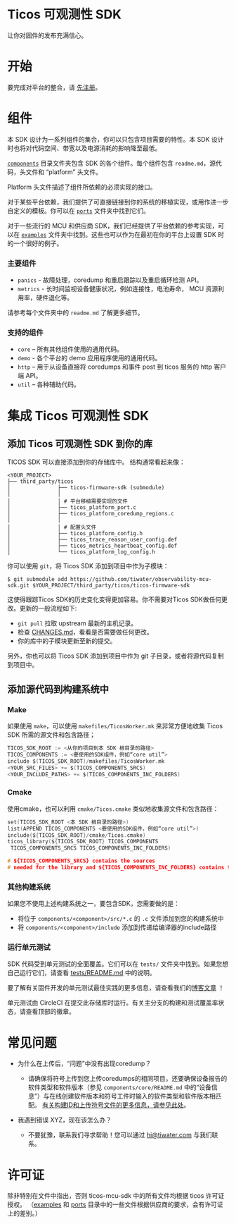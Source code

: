 # Ticos 可观测性 SDK

让你对固件的发布充满信心。

# 开始

要完成对平台的整合，请
[先注册](https://console.ticos.cn/)。

# 组件

本 SDK 设计为一系列组件的集合，你可以只包含项目需要的特性。本 SDK 设计时也将对代码空间、带宽以及电源消耗的影响降至最低。

[`components`](components/) 目录文件夹包含 SDK 的各个组件。每个组件包含 `readme.md`，源代码，头文件和 “platform” 头文件。

Platform 头文件描述了组件所依赖的必须实现的接口。

对于某些平台依赖，我们提供了可直接链接到你的系统的移植实现，或用作进一步自定义的模板。你可以在 [`ports`](ports/) 文件夹中找到它们。

对于一些流行的 MCU 和供应商 SDK，我们已经提供了平台依赖的参考实现，可以在 [`examples`](examples/) 文件夹中找到。这些也可以作为在最初在你的平台上设置 SDK 时的一个很好的例子。

### 主要组件

- `panics` - 故障处理，coredump 和重启跟踪以及重启循环检测 API。
- `metrics` - 长时间监视设备健康状况，例如连接性，电池寿命， MCU 资源利用率，硬件退化等。
 
请参考每个文件夹中的 `readme.md` 了解更多细节。

### 支持的组件

- `core` – 所有其他组件使用的通用代码。
- `demo` - 各个平台的 demo 应用程序使用的通用代码。
- `http` – 用于从设备直接将 coredumps 和事件 post 到 ticos 服务的 http 客户端 API。
- `util` – 各种辅助代码。

# 集成 Ticos 可观测性 SDK

## 添加 Ticos 可观测性 SDK 到你的库

TICOS SDK 可以直接添加到你的存储库中。 结构通常看起来像：

```
<YOUR_PROJECT>
├── third_party/ticos
│               ├── ticos-firmware-sdk (submodule)
│               │
│               │ # 平台移植需要实现的文件
│               ├── ticos_platform_port.c
│               ├── ticos_platform_coredump_regions.c
│               │
│               │ # 配置头文件
│               ├── ticos_platform_config.h
│               ├── ticos_trace_reason_user_config.def
│               ├── ticos_metrics_heartbeat_config.def
│               └── ticos_platform_log_config.h
```

你可以使用 `git`，将 Ticos SDK 添加到项目中作为子模块：

```
$ git submodule add https://github.com/tiwater/observability-mcu-sdk.git $YOUR_PROJECT/third_party/ticos/ticos-firmware-sdk
```

这使得跟踪Ticos SDK的历史变化变得更加容易。你不需要对Ticos SDK做任何更改。更新的一般流程如下:

- `git pull` 拉取 upstream 最新的主机记录。
- 检查 [CHANGES.md](CHANGES.md)，看看是否需要做任何更改。
- 你的库中的子模块更新至新的提交。

另外，你也可以将 Ticos SDK 添加到项目中作为 git 子目录，或者将源代码复制到项目中。

## 添加源代码到构建系统中

### Make

如果使用 `make`，可以使用 `makefiles/TicosWorker.mk` 来非常方便地收集 Ticos SDK 所需的源文件和包含路径；

```c
TICOS_SDK_ROOT := <从你的项目到本 SDK 根目录的路径>
TICOS_COMPONENTS := <要使用的SDK组件，例如“core util”>
include $(TICOS_SDK_ROOT)/makefiles/TicosWorker.mk
<YOUR_SRC_FILES> += $(TICOS_COMPONENTS_SRCS)
<YOUR_INCLUDE_PATHS> += $(TICOS_COMPONENTS_INC_FOLDERS)
```

### Cmake

使用cmake，也可以利用 `cmake/Ticos.cmake` 类似地收集源文件和包含路径：

```c
set(TICOS_SDK_ROOT <本 SDK 根目录的路径>)
list(APPEND TICOS_COMPONENTS <要使用的SDK组件，例如“core util”>)
include(${TICOS_SDK_ROOT}/cmake/Ticos.cmake)
ticos_library(${TICOS_SDK_ROOT} TICOS_COMPONENTS
 TICOS_COMPONENTS_SRCS TICOS_COMPONENTS_INC_FOLDERS)

# ${TICOS_COMPONENTS_SRCS} contains the sources
# needed for the library and ${TICOS_COMPONENTS_INC_FOLDERS} contains the include paths
```

### 其他构建系统

如果您不使用上述构建系统之一，要包含SDK，您需要做的是：

- 将位于 `components/<component>/src/*.c` 的 `.c` 文件添加到您的构建系统中
- 将 `components/<component>/include` 添加到传递给编译器的include路径

### 运行单元测试

SDK 代码受到单元测试的全面覆盖。它们可以在 `tests/` 文件夹中找到。如果您想自己运行它们，请查看 [tests/README.md](tests/README.md) 中的说明。

要了解有关固件开发的单元测试最佳实践的更多信息，请查看我们的[博客文章](https://interrupt.ticos.com/blog/unit-testing-basics) ！

单元测试由 CircleCI 在提交此存储库时运行。有关主分支的构建和测试覆盖率状态，请查看顶部的徽章。

# 常见问题

- 为什么在上传后，“问题”中没有出现coredump？

  - 请确保将符号上传到您上传coredumps的相同项目。还要确保设备报告的软件类型和软件版本（参见 `components/core/README.md` 中的“设备信息”）与在线创建软件版本和符号工件时输入的软件类型和软件版本相匹配。
  [有关构建ID和上传符号文件的更多信息，请参见此处](https://ticos.io/symbol-file-build-ids)。

- 我遇到错误 XYZ，现在该怎么办？

  - 不要犹豫，联系我们寻求帮助！您可以通过 [hi@tiwater.com](mailto:hi@tiwater.com) 与我们联系。

# 许可证

除非特别在文件中指出，否则 ticos-mcu-sdk 中的所有文件均根据 ticos 许可证授权。 （[examples](/examples) 和 [ports](/ports) 目录中的一些文件根据供应商的要求，会有许可证上的差别。）